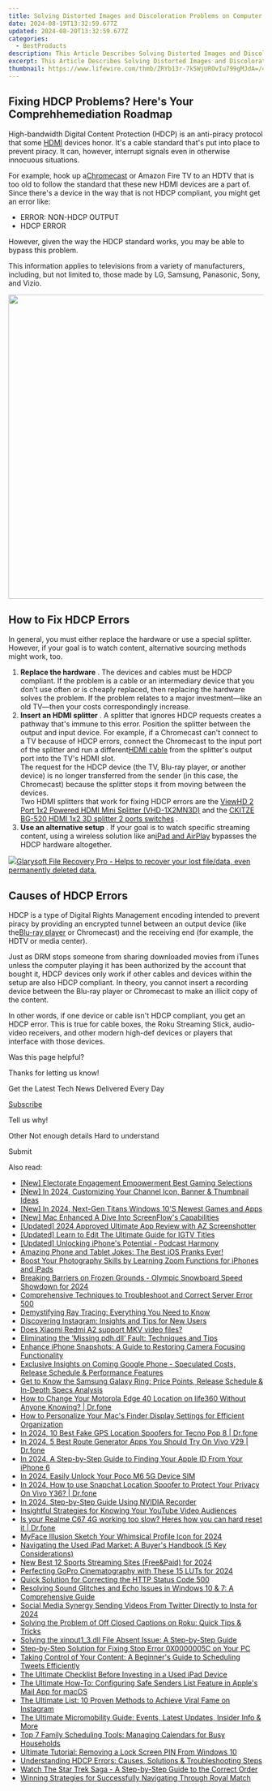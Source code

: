```yaml
---
title: Solving Distorted Images and Discoloration Problems on Computer Screens
date: 2024-08-19T13:32:59.677Z
updated: 2024-08-20T13:32:59.677Z
categories:
  - BestProducts
description: This Article Describes Solving Distorted Images and Discoloration Problems on Computer Screens
excerpt: This Article Describes Solving Distorted Images and Discoloration Problems on Computer Screens
thumbnail: https://www.lifewire.com/thmb/ZRYb13r-7k5WjUROvIu799gMJdA=/400x300/filters:no_upscale():max_bytes(150000):strip_icc():format(webp)/how-to-fix-discoloration-distortion-on-a-computer-screen-2624892-6bccc4a90b1545bc8aa2807d2bf651b3.png
---
```


## Fixing HDCP Problems? Here's Your Comprehhemediation Roadmap
 High-bandwidth Digital Content Protection (HDCP) is an anti-piracy protocol that some [HDMI](https://www.lifewire.com/hdmi-facts-high-definition-multimedia-interface-1847337) devices honor. It's a cable standard that's put into place to prevent piracy. It can, however, interrupt signals even in otherwise innocuous situations.

 For example, hook up a[Chromecast](https://www.lifewire.com/guide-to-chromecast-2438213) or Amazon Fire TV to an HDTV that is too old to follow the standard that these new HDMI devices are a part of. Since there's a device in the way that is not HDCP compliant, you might get an error like:

* ERROR: NON-HDCP OUTPUT
* HDCP ERROR

 However, given the way the HDCP standard works, you may be able to bypass this problem.

 This information applies to televisions from a variety of manufacturers, including, but not limited to, those made by LG, Samsung, Panasonic, Sony, and Vizio.

<!-- affiliate ads begin -->
<a href="https://appsumo.8odi.net/c/5597632/2075475/7443" target="_top" id="2075475"><img src="//a.impactradius-go.com/display-ad/7443-2075475" border="0" alt="" width="1200" height="600"/></a><img height="0" width="0" src="https://appsumo.8odi.net/i/5597632/2075475/7443" style="position:absolute;visibility:hidden;" border="0" />
<!-- affiliate ads end -->
## How to Fix HDCP Errors

 In general, you must either replace the hardware or use a special splitter. However, if your goal is to watch content, alternative sourcing methods might work, too.

1. **Replace the hardware** . The devices and cables must be HDCP compliant. If the problem is a cable or an intermediary device that you don't use often or is cheaply replaced, then replacing the hardware solves the problem. If the problem relates to a major investment—like an old TV—then your costs correspondingly increase.
2. **Insert an HDMI splitter** . A splitter that ignores HDCP requests creates a pathway that's immune to this error. Position the splitter between the output and input device. For example, if a Chromecast can't connect to a TV because of HDCP errors, connect the Chromecast to the input port of the splitter and run a different[HDMI cable](https://www.lifewire.com/fix-hdmi-connection-problems-1846811) from the splitter's output port into the TV's HDMI slot.  
 The request for the HDCP device (the TV, Blu-ray player, or another device) is no longer transferred from the sender (in this case, the Chromecast) because the splitter stops it from moving between the devices.  
 Two HDMI splitters that work for fixing HDCP errors are the [ViewHD 2 Port 1x2 Powered HDMI Mini Splitter (VHD-1X2MN3D)](https://www.amazon.com/dp/B004F9LVXC/?tag=lifewire-onsite-prod-20&ascsubtag=3276299%7Cn087a41418d434401bce0afdd69178dbe01%7C) and the [CKITZE BG-520 HDMI 1x2 3D splitter 2 ports switches](https://www.amazon.com/dp/B0089DSLMY/?tag=lifewire-onsite-prod-20&ascsubtag=3276299%7Cn087a41418d434401bce0afdd69178dbe01%7C) .
3. **Use an alternative setup** . If your goal is to watch specific streaming content, using a wireless solution like an[iPad and AirPlay](https://www.lifewire.com/how-to-connect-the-ipad-to-your-tv-wirelessly-or-with-cables-1994480) bypasses the HDCP hardware altogether.

<!-- affiliate ads begin -->
<a href="https://order.glarysoft.com/order/checkout.php?PRODS=35408920&QTY=1&AFFILIATE=108875&CART=1"><img src="https://secure.avangate.com/images/merchant/6734fa703f6633ab896eecbdfad8953a/products/FR-200-1.png" border="0">Glarysoft File Recovery Pro - Helps to recover your lost file/data, even permanently deleted data. </a>
<!-- affiliate ads end -->
## Causes of HDCP Errors

 HDCP is a type of Digital Rights Management encoding intended to prevent piracy by providing an encrypted tunnel between an output device (like the[Blu-ray player](https://www.lifewire.com/blu-ray-disc-player-information-1846364) or Chromecast) and the receiving end (for example, the HDTV or media center).

 Just as DRM stops someone from sharing downloaded movies from iTunes unless the computer playing it has been authorized by the account that bought it, HDCP devices only work if other cables and devices within the setup are also HDCP compliant. In theory, you cannot insert a recording device between the Blu-ray player or Chromecast to make an illicit copy of the content.

 In other words, if one device or cable isn't HDCP compliant, you get an HDCP error. This is true for cable boxes, the Roku Streaming Stick, audio-video receivers, and other modern high-def devices or players that interface with those devices.

Was this page helpful?

Thanks for letting us know!

 Get the Latest Tech News Delivered Every Day

[Subscribe](https://www.lifewire.com/#)

Tell us why!

 Other  Not enough details  Hard to understand

 Submit

<ins class="adsbygoogle"
     style="display:block"
     data-ad-format="autorelaxed"
     data-ad-client="ca-pub-7571918770474297"
     data-ad-slot="1223367746"></ins>



<ins class="adsbygoogle"
     style="display:block"
     data-ad-client="ca-pub-7571918770474297"
     data-ad-slot="8358498916"
     data-ad-format="auto"
     data-full-width-responsive="true"></ins>

<span class="atpl-alsoreadstyle">Also read:</span>
<div><ul>
<li><a href="https://desktop-recording.techidaily.com/new-electorate-engagement-empowerment-best-gaming-selections/"><u>[New] Electorate Engagement Empowerment  Best Gaming Selections</u></a></li>
<li><a href="https://facebook-record-videos.techidaily.com/new-in-2024-customizing-your-channel-icon-banner-and-thumbnail-ideas/"><u>[New] In 2024, Customizing Your Channel  Icon, Banner & Thumbnail Ideas</u></a></li>
<li><a href="https://vp-tips.techidaily.com/new-in-2024-next-gen-titans-windows-10s-newest-games-and-apps/"><u>[New] In 2024, Next-Gen Titans  Windows 10'S Newest Games and Apps</u></a></li>
<li><a href="https://digital-screen-recording.techidaily.com/new-mac-enhanced-a-dive-into-screenflows-capabilities/"><u>[New] Mac Enhanced  A Dive Into ScreenFlow's Capabilities</u></a></li>
<li><a href="https://on-screen-recording.techidaily.com/updated-2024-approved-ultimate-app-review-with-az-screenshotter/"><u>[Updated] 2024 Approved  Ultimate App Review with AZ Screenshotter</u></a></li>
<li><a href="https://instagram-clips.techidaily.com/updated-learn-to-edit-the-ultimate-guide-for-igtv-titles/"><u>[Updated] Learn to Edit  The Ultimate Guide for IGTV Titles</u></a></li>
<li><a href="https://vp-tips.techidaily.com/updated-unlocking-iphones-potential-podcast-harmony/"><u>[Updated] Unlocking iPhone's Potential - Podcast Harmony</u></a></li>
<li><a href="https://tech-recovery.techidaily.com/amazing-phone-and-tablet-jokes-the-best-ios-pranks-ever/"><u>Amazing Phone and Tablet Jokes: The Best iOS Pranks Ever!</u></a></li>
<li><a href="https://tech-recovery.techidaily.com/boost-your-photography-skills-by-learning-zoom-functions-for-iphones-and-ipads/"><u>Boost Your Photography Skills by Learning Zoom Functions for iPhones and iPads</u></a></li>
<li><a href="https://extra-tips.techidaily.com/breaking-barriers-on-frozen-grounds-olympic-snowboard-speed-showdown-for-2024/"><u>Breaking Barriers on Frozen Grounds - Olympic Snowboard Speed Showdown for 2024</u></a></li>
<li><a href="https://tech-recovery.techidaily.com/comprehensive-techniques-to-troubleshoot-and-correct-server-error-500/"><u>Comprehensive Techniques to Troubleshoot and Correct Server Error 500</u></a></li>
<li><a href="https://tech-recovery.techidaily.com/demystifying-ray-tracing-everything-you-need-to-know/"><u>Demystifying Ray Tracing: Everything You Need to Know</u></a></li>
<li><a href="https://tech-recovery.techidaily.com/discovering-instagram-insights-and-tips-for-new-users/"><u>Discovering Instagram: Insights and Tips for New Users</u></a></li>
<li><a href="https://phone-solutions.techidaily.com/does-xiaomi-redmi-a2-support-mkv-video-files-by-aiseesoft-video-converter-play-mkv-on-android/"><u>Does Xiaomi Redmi A2 support MKV video files?</u></a></li>
<li><a href="https://tech-recovery.techidaily.com/eliminating-the-missing-pdhdll-fault-techniques-and-tips/"><u>Eliminating the ‘Missing pdh.dll’ Fault: Techniques and Tips</u></a></li>
<li><a href="https://tech-recovery.techidaily.com/enhance-iphone-snapshots-a-guide-to-restoring-camera-focusing-functionality/"><u>Enhance iPhone Snapshots: A Guide to Restoring Camera Focusing Functionality</u></a></li>
<li><a href="https://tech-recovery.techidaily.com/exclusive-insights-on-coming-google-phone-speculated-costs-release-schedule-and-performance-features/"><u>Exclusive Insights on Coming Google Phone - Speculated Costs, Release Schedule & Performance Features</u></a></li>
<li><a href="https://tech-recovery.techidaily.com/get-to-know-the-samsung-galaxy-ring-price-points-release-schedule-and-in-depth-specs-analysis/"><u>Get to Know the Samsung Galaxy Ring: Price Points, Release Schedule & In-Depth Specs Analysis</u></a></li>
<li><a href="https://location-social.techidaily.com/how-to-change-your-motorola-edge-40-location-on-life360-without-anyone-knowing-drfone-by-drfone-virtual-android/"><u>How to Change Your Motorola Edge 40 Location on life360 Without Anyone Knowing? | Dr.fone</u></a></li>
<li><a href="https://tech-recovery.techidaily.com/how-to-personalize-your-macs-finder-display-settings-for-efficient-organization/"><u>How to Personalize Your Mac's Finder Display Settings for Efficient Organization</u></a></li>
<li><a href="https://fake-location.techidaily.com/in-2024-10-best-fake-gps-location-spoofers-for-tecno-pop-8-drfone-by-drfone-virtual-android/"><u>In 2024, 10 Best Fake GPS Location Spoofers for Tecno Pop 8 | Dr.fone</u></a></li>
<li><a href="https://fake-location.techidaily.com/in-2024-5-best-route-generator-apps-you-should-try-on-vivo-v29-drfone-by-drfone-virtual-android/"><u>In 2024, 5 Best Route Generator Apps You Should Try On Vivo V29 | Dr.fone</u></a></li>
<li><a href="https://apple-account.techidaily.com/in-2024-a-step-by-step-guide-to-finding-your-apple-id-from-your-iphone-6-by-drfone-ios/"><u>In 2024, A Step-by-Step Guide to Finding Your Apple ID From Your iPhone 6</u></a></li>
<li><a href="https://sim-unlock.techidaily.com/in-2024-easily-unlock-your-poco-m6-5g-device-sim-by-drfone-android/"><u>In 2024, Easily Unlock Your Poco M6 5G Device SIM</u></a></li>
<li><a href="https://phone-solutions.techidaily.com/in-2024-how-to-use-snapchat-location-spoofer-to-protect-your-privacy-on-vivo-y36-drfone-by-drfone-virtual-android/"><u>In 2024, How to use Snapchat Location Spoofer to Protect Your Privacy On Vivo Y36? | Dr.fone</u></a></li>
<li><a href="https://screen-video-capture.techidaily.com/in-2024-step-by-step-guide-using-nvidia-recorder/"><u>In 2024, Step-by-Step Guide  Using NVIDIA Recorder</u></a></li>
<li><a href="https://tech-recovery.techidaily.com/insightful-strategies-for-knowing-your-youtube-video-audiences/"><u>Insightful Strategies for Knowing Your YouTube Video Audiences</u></a></li>
<li><a href="https://techidaily.com/is-your-realme-c67-4g-working-too-slow-heres-how-you-can-hard-reset-it-drfone-by-drfone-reset-android-reset-android/"><u>Is your Realme C67 4G working too slow? Heres how you can hard reset it | Dr.fone</u></a></li>
<li><a href="https://facebook-video-recording.techidaily.com/myface-illusion-sketch-your-whimsical-profile-icon-for-2024/"><u>MyFace Illusion  Sketch Your Whimsical Profile Icon for 2024</u></a></li>
<li><a href="https://tech-recovery.techidaily.com/navigating-the-used-ipad-market-a-buyers-handbook-5-key-considerations/"><u>Navigating the Used iPad Market: A Buyer's Handbook (5 Key Considerations)</u></a></li>
<li><a href="https://ai-live-streaming.techidaily.com/new-best-12-sports-streaming-sites-freeandpaid-for-2024/"><u>New Best 12 Sports Streaming Sites (Free&Paid) for 2024</u></a></li>
<li><a href="https://extra-skills.techidaily.com/perfecting-gopro-cinematography-with-these-15-luts-for-2024/"><u>Perfecting GoPro Cinematography with These 15 LUTs for 2024</u></a></li>
<li><a href="https://tech-recovery.techidaily.com/quick-solution-for-correcting-the-http-status-code-500/"><u>Quick Solution for Correcting the HTTP Status Code 500</u></a></li>
<li><a href="https://sound-issues.techidaily.com/resolving-sound-glitches-and-echo-issues-in-windows-10-and-7-a-comprehensive-guide/"><u>Resolving Sound Glitches and Echo Issues in Windows 10 & 7: A Comprehensive Guide</u></a></li>
<li><a href="https://twitter-clips.techidaily.com/social-media-synergy-sending-videos-from-twitter-directly-to-insta-for-2024/"><u>Social Media Synergy  Sending Videos From Twitter Directly to Insta for 2024</u></a></li>
<li><a href="https://tech-recovery.techidaily.com/solving-the-problem-of-off-closed-captions-on-roku-quick-tips-and-tricks/"><u>Solving the Problem of Off Closed Captions on Roku: Quick Tips & Tricks</u></a></li>
<li><a href="https://tech-recovery.techidaily.com/solving-the-xinput13dll-file-absent-issue-a-step-by-step-guide/"><u>Solving the xinput1_3.dll File Absent Issue: A Step-by-Step Guide</u></a></li>
<li><a href="https://tech-recovery.techidaily.com/step-by-step-solution-for-fixing-stop-error-0x0000005c-on-your-pc/"><u>Step-by-Step Solution for Fixing Stop Error 0X0000005C on Your PC</u></a></li>
<li><a href="https://tech-recovery.techidaily.com/taking-control-of-your-content-a-beginners-guide-to-scheduling-tweets-efficiently/"><u>Taking Control of Your Content: A Beginner's Guide to Scheduling Tweets Efficiently</u></a></li>
<li><a href="https://tech-recovery.techidaily.com/the-ultimate-checklist-before-investing-in-a-used-ipad-device/"><u>The Ultimate Checklist Before Investing in a Used iPad Device</u></a></li>
<li><a href="https://tech-recovery.techidaily.com/the-ultimate-how-to-configuring-safe-senders-list-feature-in-apples-mail-app-for-macos/"><u>The Ultimate How-To: Configuring Safe Senders List Feature in Apple's Mail App for macOS</u></a></li>
<li><a href="https://tech-recovery.techidaily.com/the-ultimate-list-10-proven-methods-to-achieve-viral-fame-on-instagram/"><u>The Ultimate List: 10 Proven Methods to Achieve Viral Fame on Instagram</u></a></li>
<li><a href="https://tech-recovery.techidaily.com/the-ultimate-micromobility-guide-events-latest-updates-insider-info-and-more/"><u>The Ultimate Micromobility Guide: Events, Latest Updates, Insider Info & More</u></a></li>
<li><a href="https://tech-recovery.techidaily.com/top-7-family-scheduling-tools-managing-calendars-for-busy-households/"><u>Top 7 Family Scheduling Tools: Managing Calendars for Busy Households</u></a></li>
<li><a href="https://tech-recovery.techidaily.com/ultimate-tutorial-removing-a-lock-screen-pin-from-windows-10/"><u>Ultimate Tutorial: Removing a Lock Screen PIN From Windows 10</u></a></li>
<li><a href="https://tech-recovery.techidaily.com/understanding-hdcp-errors-causes-solutions-and-troubleshooting-steps/"><u>Understanding HDCP Errors: Causes, Solutions & Troubleshooting Steps</u></a></li>
<li><a href="https://tech-recovery.techidaily.com/watch-the-star-trek-saga-a-step-by-step-guide-to-the-correct-order/"><u>Watch The Star Trek Saga - A Step-by-Step Guide to the Correct Order</u></a></li>
<li><a href="https://tech-recovery.techidaily.com/winning-strategies-for-successfully-navigating-through-royal-match/"><u>Winning Strategies for Successfully Navigating Through Royal Match</u></a></li>
</ul></div>
